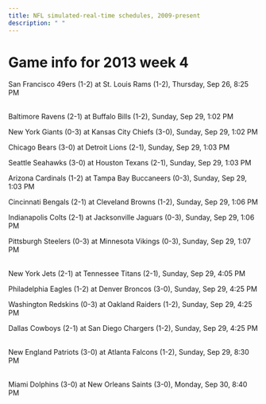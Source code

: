 ```yaml
---
title: NFL simulated-real-time schedules, 2009-present
description: " "
---
```


# Game info for 2013 week 4

San Francisco 49ers (1-2) at St. Louis Rams (1-2), Thursday, Sep 26, 8:25 PM

<br/>Baltimore Ravens (2-1) at Buffalo Bills (1-2), Sunday, Sep 29, 1:02 PM

New York Giants (0-3) at Kansas City Chiefs (3-0), Sunday, Sep 29, 1:02 PM

Chicago Bears (3-0) at Detroit Lions (2-1), Sunday, Sep 29, 1:03 PM

Seattle Seahawks (3-0) at Houston Texans (2-1), Sunday, Sep 29, 1:03 PM

Arizona Cardinals (1-2) at Tampa Bay Buccaneers (0-3), Sunday, Sep 29, 1:03 PM

Cincinnati Bengals (2-1) at Cleveland Browns (1-2), Sunday, Sep 29, 1:06 PM

Indianapolis Colts (2-1) at Jacksonville Jaguars (0-3), Sunday, Sep 29, 1:06 PM

Pittsburgh Steelers (0-3) at Minnesota Vikings (0-3), Sunday, Sep 29, 1:07 PM

<br/>New York Jets (2-1) at Tennessee Titans (2-1), Sunday, Sep 29, 4:05 PM

Philadelphia Eagles (1-2) at Denver Broncos (3-0), Sunday, Sep 29, 4:25 PM

Washington Redskins (0-3) at Oakland Raiders (1-2), Sunday, Sep 29, 4:25 PM

Dallas Cowboys (2-1) at San Diego Chargers (1-2), Sunday, Sep 29, 4:25 PM

<br/>New England Patriots (3-0) at Atlanta Falcons (1-2), Sunday, Sep 29, 8:30 PM

<br/>Miami Dolphins (3-0) at New Orleans Saints (3-0), Monday, Sep 30, 8:40 PM

